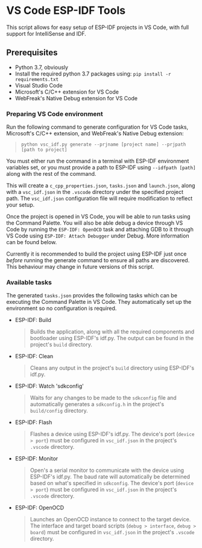
# VS Code ESP-IDF Tools

This script allows for easy setup of ESP-IDF projects in VS Code, with full support for IntelliSense and IDF.

## Prerequisites

- Python 3.7, obviously
- Install the required python 3.7 packages using:
`pip install -r requirements.txt`
- Visual Studio Code
- Microsoft's C/C++ extension for VS Code
- WebFreak's Native Debug extension for VS Code

### Preparing VS Code environment

Run the following command to generate configuration for VS Code tasks, Microsoft's C/C++ extension, and  WebFreak's Native Debug extension:

> `python vsc_idf.py generate --prjname [project name] --prjpath [path to project]`

You must either run the command in a terminal with ESP-IDF environment variables set, or you must provide a path to ESP-IDF using `--idfpath [path]` along with the rest of the command.

This will create a `c_cpp_properties.json`,  `tasks.json` and `launch.json`, along with a `vsc_idf.json` in the `.vscode` directory under the specified project path. The `vsc_idf.json` configuration file will require modification to reflect your setup.

Once the project is opened in VS Code, you will be able to run tasks using the Command Palette. You will also be able debug a device through VS Code by running the `ESP-IDF: OpenOCD` task and attaching GDB to it through VS Code using `ESP-IDF: Attach Debugger` under Debug. More information can be found below.

Currently it is recommended to build the project using ESP-IDF just once *before* running the generate command to ensure all paths are discovered. This behaviour may change in future versions of this script.

### Available tasks

The generated `tasks.json` provides the following tasks which can be executing the Command Palette in VS Code. They automatically set up the environment so no configuration is required.

- ESP-IDF: Build
   > Builds the application, along with all the required components and bootloader using ESP-IDF's idf.py. The output can be found in the project's `build` directory.
- ESP-IDF: Clean
   > Cleans any output in the project's `build` directory using ESP-IDF's idf.py.
- ESP-IDF: Watch 'sdkconfig'
   > Waits for any changes to be made to the `sdkconfig` file and automatically generates a `sdkconfig.h` in the project's `build/config` directory.
- ESP-IDF: Flash
   > Flashes a device using ESP-IDF's idf.py. The device's port (`device > port`) must be configured in `vsc_idf.json` in the project's `.vscode` directory.
- ESP-IDF: Monitor
   > Open's a serial monitor to communicate with the device using ESP-IDF's idf.py. The baud rate will automatically be determined based on what's specified in `sdkconfig`. The device's port (`device > port`) must be configured in `vsc_idf.json` in the project's `.vscode` directory.
- ESP-IDF: OpenOCD
   > Launches an OpenOCD instance to connect to the target device. The interface and target board scripts (`debug > interface`, `debug > board`) must be configured in `vsc_idf.json` in the project's `.vscode` directory.
